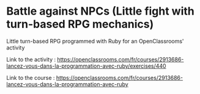 # Battle against NPCs (Little fight with turn-based RPG mechanics)

Little turn-based RPG programmed with Ruby for an OpenClassrooms' activity

Link to the activity : https://openclassrooms.com/fr/courses/2913686-lancez-vous-dans-la-programmation-avec-ruby/exercises/440


Link to the course : https://openclassrooms.com/fr/courses/2913686-lancez-vous-dans-la-programmation-avec-ruby

